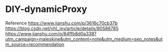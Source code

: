 # DIY-dynamicProxy
Reference https://www.jianshu.com/p/3616c70cb37b
https://blog.csdn.net/yhl_jxy/article/details/80586785
https://www.jianshu.com/p/84ffb8d0a338?utm_campaign=maleskine&utm_content=note&utm_medium=seo_notes&utm_source=recommendation
